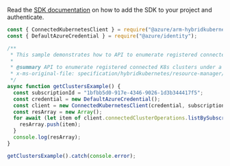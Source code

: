 Read the [SDK documentation](https://github.com/Azure/azure-sdk-for-js/blob/%40azure%2Farm-hybridkubernetes_2.0.1/sdk/hybridkubernetes/arm-hybridkubernetes/README.md) on how to add the SDK to your project and authenticate.

```javascript
const { ConnectedKubernetesClient } = require("@azure/arm-hybridkubernetes");
const { DefaultAzureCredential } = require("@azure/identity");

/**
 * This sample demonstrates how to API to enumerate registered connected K8s clusters under a Subscription
 *
 * @summary API to enumerate registered connected K8s clusters under a Subscription
 * x-ms-original-file: specification/hybridkubernetes/resource-manager/Microsoft.Kubernetes/stable/2021-10-01/examples/GetClustersBySubscriptionExample.json
 */
async function getClustersExample() {
  const subscriptionId = "1bfbb5d0-917e-4346-9026-1d3b344417f5";
  const credential = new DefaultAzureCredential();
  const client = new ConnectedKubernetesClient(credential, subscriptionId);
  const resArray = new Array();
  for await (let item of client.connectedClusterOperations.listBySubscription()) {
    resArray.push(item);
  }
  console.log(resArray);
}

getClustersExample().catch(console.error);
```
